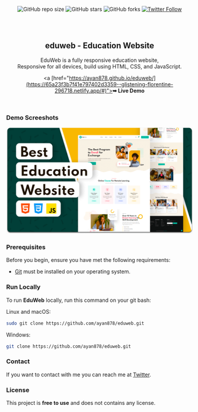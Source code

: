 <div align="center">
  
  ![GitHub repo size](https://img.shields.io/github/repo-size/ayan878/eduweb)
  ![GitHub stars](https://img.shields.io/github/stars/ayan878/eduweb?style=social)
  ![GitHub forks](https://img.shields.io/github/forks/ayan/eduweb?style=social)
  [![Twitter Follow](https://img.shields.io/twitter/follow/ayan878_ayan?style=social)](https://twitter.com/intent/follow?screen_name=ayan878)
<!--   [![YouTube Video Views](https://img.shields.io/youtube/views/x26bQPxcFX4?style=social)](https://youtu.be/x26bQPxcFX4) -->

  <br />
  <br />

  <h2 align="center">eduweb - Education Website</h2>

  EduWeb is a fully responsive education website, <br />Responsive for all devices, build using HTML, CSS, and JavaScript.

  <a [href="https://ayan878.github.io/eduweb/](https://65a23f3b7f41e797402d3359--glistening-florentine-296718.netlify.app/#)"><strong>➥ Live Demo</strong></a>

</div>

<br />

### Demo Screeshots

![EduWeb Desktop Demo](./readme-images/desktop.png "Desktop Demo")

### Prerequisites

Before you begin, ensure you have met the following requirements:

* [Git](https://git-scm.com/downloads "Download Git") must be installed on your operating system.

### Run Locally

To run **EduWeb** locally, run this command on your git bash:

Linux and macOS:

```bash
sudo git clone https://github.com/ayan878/eduweb.git
```

Windows:

```bash
git clone https://github.com/ayan878/eduweb.git
```

### Contact

If you want to contact with me you can reach me at [Twitter](https://www.twitter.com/ayan878_ayan).

### License

This project is **free to use** and does not contains any license.

